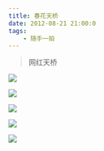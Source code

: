 ```yaml
---
title: 春花天桥
date: 2012-08-21 21:00:0
tags:
    - 随手一拍
---
```

> 网红天桥


![](/img/suishouyipai/2012-08-21/1.jpg)

![](/img/suishouyipai/2012-08-21/2.jpg)

![](/img/suishouyipai/2012-08-21/3.jpg)

![](/img/suishouyipai/2012-08-21/4.jpg)

![](/img/suishouyipai/2012-08-21/5.jpg)
